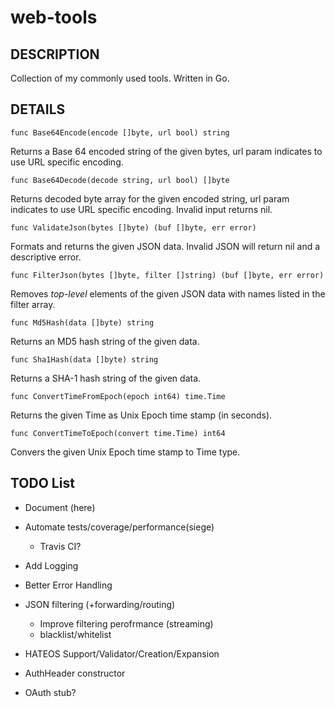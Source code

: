 web-tools
=========

## DESCRIPTION

Collection of my commonly used tools.
Written in Go.

## DETAILS

`func Base64Encode(encode []byte, url bool) string`

Returns a Base 64 encoded string of the given bytes, url param indicates to use URL specific encoding.

`func Base64Decode(decode string, url bool) []byte`

Returns decoded byte array for the given encoded string, url param indicates to use URL specific encoding.
Invalid input returns nil.

`func ValidateJson(bytes []byte) (buf []byte, err error)`

Formats and returns the given JSON data. Invalid JSON will return nil and a descriptive error.

`func FilterJson(bytes []byte, filter []string) (buf []byte, err error)`

Removes *top-level* elements of the given JSON data with names listed in the filter array.

`func Md5Hash(data []byte) string`

Returns an MD5 hash string of the given data.

`func Sha1Hash(data []byte) string`

Returns a SHA-1 hash string of the given data.

`func ConvertTimeFromEpoch(epoch int64) time.Time`

Returns the given Time as Unix Epoch time stamp (in seconds).

`func ConvertTimeToEpoch(convert time.Time) int64`

Convers the given Unix Epoch time stamp to Time type.


## TODO List

- Document (here)
- Automate tests/coverage/performance(siege)
	- Travis CI?
- Add Logging
- Better Error Handling
- JSON filtering (+forwarding/routing)
	- Improve filtering perofrmance (streaming)
	- blacklist/whitelist

- HATEOS Support/Validator/Creation/Expansion
- AuthHeader constructor
- OAuth stub?
